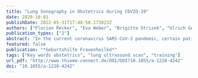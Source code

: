```yaml
---
title: "Lung Sonography in Obstetrics during COVID-19"
date: 2020-10-01
publishDate: 2022-05-31T17:48:50.173823Z
authors: ["Florian Recker", "Eva Weber", "Brigitte Strizek", "Ulrich Gembruch", "Armin Seibel"]
publication_types: ["2"]
abstract: "In the current coronavirus SARS-CoV-2 pandemic, certain patients are becoming seriously ill. Lung pathologies are common, and some patients even go on to develop acute respiratory distress syndrome (ARDS), which requires intubation and artificial respiration of the critically ill patient. Imaging of the lung is absolutely necessary to obtain a diagnosis, assess the course of disease and for treatment. Particularly in gynecology and obstetrics (OBGYN), ultrasound scans of the lung can be a useful additional tool when caring for pregnant patients in the delivery room. As obstetricians use ultrasound imaging a lot in routine clinical practice, in the current pandemic setting, routine prenatal imaging screening could be expanded by the addition of ultrasound scans of the lung. Lung sonography can offer important additional information, particularly in obstetrics where the indications for radiation-emitting imaging are particularly restrictive. If there is a sonographic suspicion of lung involvement, then, depending on the symptoms and the morphological extent of the ultrasound findings, it may be necessary to consider admitting the patient to hospital for close fetal and maternal monitoring."
featured: false
publication: "*Geburtshilfe Frauenheilkd*"
tags: ["Key words obstetrics", "lung ultrasound scan", "training"]
url_pdf: "http://www.thieme-connect.de/DOI/DOI?10.1055/a-1228-4242"
doi: "10.1055/a-1228-4242"
---
```


